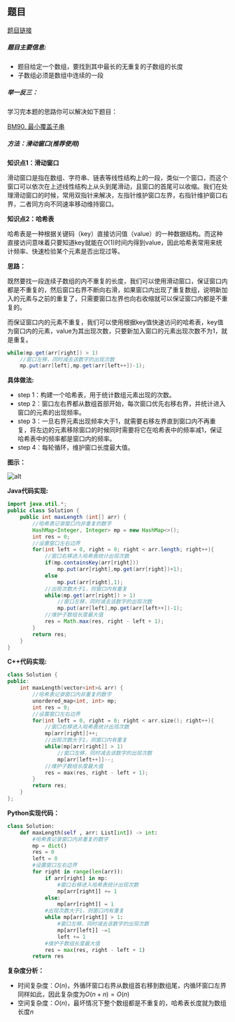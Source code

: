 ## 题目
[题目链接](https://www.nowcoder.com/practice/b56799ebfd684fb394bd315e89324fb4?tpId=295&tqId=1008889&sourceUrl=/exam/oj&channenl=wgithub&fromPut=wgithub)

##### 题目主要信息:

- 题目给定一个数组，要找到其中最长的无重复的子数组的长度
- 子数组必须是数组中连续的一段

##### 举一反三：

学习完本题的思路你可以解决如下题目：

[BM90. 最小覆盖子串](https://www.nowcoder.com/practice/c466d480d20c4c7c9d322d12ca7955ac?tpId=295&sfm=html&channel=nowcoder)

##### 方法：滑动窗口(推荐使用)

**知识点1：滑动窗口**

滑动窗口是指在数组、字符串、链表等线性结构上的一段，类似一个窗口，而这个窗口可以依次在上述线性结构上从头到尾滑动，且窗口的首尾可以收缩。我们在处理滑动窗口的时候，常用双指针来解决，左指针维护窗口左界，右指针维护窗口右界，二者同方向不同速率移动维持窗口。

**知识点2：哈希表**

哈希表是一种根据关键码（key）直接访问值（value）的一种数据结构。而这种直接访问意味着只要知道key就能在$O(1)$时间内得到value，因此哈希表常用来统计频率、快速检验某个元素是否出现过等。

**思路：**

既然要找一段连续子数组的内不重复的长度，我们可以使用滑动窗口，保证窗口内都是不重复的，然后窗口右界不断向右滑，如果窗口内出现了重复数组，说明新加入的元素与之前的重复了，只需要窗口左界也向右收缩就可以保证窗口内都是不重复的。

而保证窗口内的元素不重复，我们可以使用根据key值快速访问的哈希表，key值为窗口内的元素，value为其出现次数，只要新加入窗口的元素出现次数不为1，就是重复。
```java
while(mp.get(arr[right]) > 1) 
    //窗口左移，同时减去该数字的出现次数
    mp.put(arr[left],mp.get(arr[left++])-1); 
```

**具体做法:**

- step 1：构建一个哈希表，用于统计数组元素出现的次数。
- step 2：窗口左右界都从数组首部开始，每次窗口优先右移右界，并统计进入窗口的元素的出现频率。
- step 3：一旦右界元素出现频率大于1，就需要右移左界直到窗口内不再重复，将左边的元素移除窗口的时候同时需要将它在哈希表中的频率减1，保证哈希表中的频率都是窗口内的频率。
- step 4：每轮循环，维护窗口长度最大值。

**图示：**

![alt](https://uploadfiles.nowcoder.com/images/20220201/397721558_1643713535056/8987883CDC069556BD9ED9420A829FB9)

**Java代码实现:**
```java
import java.util.*;
public class Solution {
    public int maxLength (int[] arr) {
        //哈希表记录窗口内非重复的数字
        HashMap<Integer, Integer> mp = new HashMap<>(); 
        int res = 0;
        //设置窗口左右边界
        for(int left = 0, right = 0; right < arr.length; right++){ 
            //窗口右移进入哈希表统计出现次数
            if(mp.containsKey(arr[right]))
                mp.put(arr[right],mp.get(arr[right])+1); 
            else
                mp.put(arr[right],1);
            //出现次数大于1，则窗口内有重复
            while(mp.get(arr[right]) > 1) 
                //窗口左移，同时减去该数字的出现次数
                mp.put(arr[left],mp.get(arr[left++])-1); 
            //维护子数组长度最大值
            res = Math.max(res, right - left + 1); 
        }
        return res;
    }
}
```
**C++代码实现:**
```cpp
class Solution {
public:
    int maxLength(vector<int>& arr) {
        //哈希表记录窗口内非重复的数字
        unordered_map<int, int> mp; 
        int res = 0;
        //设置窗口左右边界
        for(int left = 0, right = 0; right < arr.size(); right++){ 
            //窗口右移进入哈希表统计出现次数
            mp[arr[right]]++; 
            //出现次数大于1，则窗口内有重复
            while(mp[arr[right]] > 1) 
                //窗口左移，同时减去该数字的出现次数
                mp[arr[left++]]--; 
            //维护子数组长度最大值
            res = max(res, right - left + 1); 
        }
        return res;
    }
};
```

**Python实现代码：**
```python
class Solution:
    def maxLength(self , arr: List[int]) -> int:
        #哈希表记录窗口内非重复的数字
        mp = dict() 
        res = 0
        left = 0
        #设置窗口左右边界
        for right in range(len(arr)): 
            if arr[right] in mp:
                #窗口右移进入哈希表统计出现次数
                mp[arr[right]] += 1 
            else:
                mp[arr[right]] = 1
            #出现次数大于1，则窗口内有重复
            while mp[arr[right]] > 1: 
                #窗口左移，同时减去该数字的出现次数
                mp[arr[left]] -=1 
                left += 1
            #维护子数组长度最大值
            res = max(res, right - left + 1) 
        return res


```
**复杂度分析：**
- 时间复杂度：$O(n)$，外循环窗口右界从数组首右移到数组尾，内循环窗口左界同样如此，因此复杂度为$O(n+n)=O(n)$
- 空间复杂度：$O(n)$，最坏情况下整个数组都是不重复的，哈希表长度就为数组长度$n$